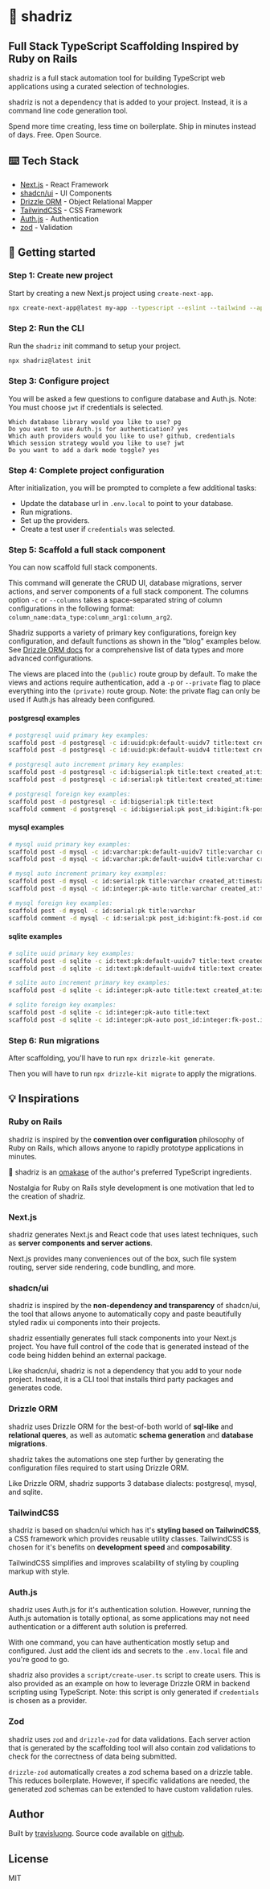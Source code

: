 # 🍱 shadriz

## Full Stack TypeScript Scaffolding Inspired by Ruby on Rails

shadriz is a full stack automation tool for building TypeScript web applications using a curated selection of technologies.

shadriz is not a dependency that is added to your project. Instead, it is a command line code generation tool.

Spend more time creating, less time on boilerplate. Ship in minutes instead of days. Free. Open Source.

## ⌨️ Tech Stack

- [Next.js](https://nextjs.org/) - React Framework
- [shadcn/ui](https://ui.shadcn.com/) - UI Components
- [Drizzle ORM](https://orm.drizzle.team/) - Object Relational Mapper
- [TailwindCSS](https://tailwindcss.com/) - CSS Framework
- [Auth.js](https://authjs.dev/) - Authentication
- [zod](https://zod.dev/) - Validation

## 🚀 Getting started

### Step 1: Create new project

Start by creating a new Next.js project using `create-next-app`.

```bash
npx create-next-app@latest my-app --typescript --eslint --tailwind --app --no-src-dir --no-import-alias
```

### Step 2: Run the CLI

Run the `shadriz` init command to setup your project.

```bash
npx shadriz@latest init
```

### Step 3: Configure project

You will be asked a few questions to configure database and Auth.js. Note: You must choose `jwt` if credentials is selected.

```
Which database library would you like to use? pg
Do you want to use Auth.js for authentication? yes
Which auth providers would you like to use? github, credentials
Which session strategy would you like to use? jwt
Do you want to add a dark mode toggle? yes
```

### Step 4: Complete project configuration

After initialization, you will be prompted to complete a few additional tasks:

- Update the database url in `.env.local` to point to your database.
- Run migrations.
- Set up the providers.
- Create a test user if `credentials` was selected.

### Step 5: Scaffold a full stack component

You can now scaffold full stack components.

This command will generate the CRUD UI, database migrations, server actions, and server components of a full stack component. The columns option `-c` or `--columns` takes a space-separated string of column configurations in the following format: `column_name:data_type:column_arg1:column_arg2`.

Shadriz supports a variety of primary key configurations, foreign key configuration, and default functions as shown in the "blog" examples below. See [Drizzle ORM docs](https://orm.drizzle.team/docs/column-types/pg) for a comprehensive list of data types and more advanced configurations.

The views are placed into the `(public)` route group by default. To make the views and actions require authentication, add a `-p` or `--private` flag to place everything into the `(private)` route group. Note: the private flag can only be used if Auth.js has already been configured.

#### postgresql examples

```bash
# postgresql uuid primary key examples:
scaffold post -d postgresql -c id:uuid:pk:default-uuidv7 title:text created_at:timestamp:default-now
scaffold post -d postgresql -c id:uuid:pk:default-uuidv4 title:text created_at:timestamp:default-now

# postgresql auto increment primary key examples:
scaffold post -d postgresql -c id:bigserial:pk title:text created_at:timestamp:default-now
scaffold post -d postgresql -c id:serial:pk title:text created_at:timestamp:default-now

# postgresql foreign key examples:
scaffold post -d postgresql -c id:bigserial:pk title:text
scaffold comment -d postgresql -c id:bigserial:pk post_id:bigint:fk-post.id content:text
```

#### mysql examples

```bash
# mysql uuid primary key examples:
scaffold post -d mysql -c id:varchar:pk:default-uuidv7 title:varchar created_at:timestamp:default-now
scaffold post -d mysql -c id:varchar:pk:default-uuidv4 title:varchar created_at:timestamp:default-now

# mysql auto increment primary key examples:
scaffold post -d mysql -c id:serial:pk title:varchar created_at:timestamp:default-now
scaffold post -d mysql -c id:integer:pk-auto title:varchar created_at:timestamp:default-now

# mysql foreign key examples:
scaffold post -d mysql -c id:serial:pk title:varchar
scaffold comment -d mysql -c id:serial:pk post_id:bigint:fk-post.id content:text
```

#### sqlite examples

```bash
# sqlite uuid primary key examples:
scaffold post -d sqlite -c id:text:pk:default-uuidv7 title:text created_at:text:default-now
scaffold post -d sqlite -c id:text:pk:default-uuidv4 title:text created_at:text:default-now

# sqlite auto increment primary key examples:
scaffold post -d sqlite -c id:integer:pk-auto title:text created_at:text:default-now

# sqlite foreign key examples:
scaffold post -d sqlite -c id:integer:pk-auto title:text
scaffold post -d sqlite -c id:integer:pk-auto post_id:integer:fk-post.id content:text
```

### Step 6: Run migrations

After scaffolding, you'll have to run `npx drizzle-kit generate`.

Then you will have to run `npx drizzle-kit migrate` to apply the migrations.

## 💡 Inspirations

### Ruby on Rails

shadriz is inspired by the **convention over configuration** philosophy of Ruby on Rails, which allows anyone to rapidly prototype applications in minutes.

🍣 shadriz is an [omakase](https://dhh.dk/2012/rails-is-omakase.html) of the author's preferred TypeScript ingredients.

Nostalgia for Ruby on Rails style development is one motivation that led to the creation of shadriz.

### Next.js

shadriz generates Next.js and React code that uses latest techniques, such as **server components and server actions**.

Next.js provides many conveniences out of the box, such file system routing, server side rendering, code bundling, and more.

### shadcn/ui

shadriz is inspired by the **non-dependency and transparency** of shadcn/ui, the tool that allows anyone to automatically copy and paste beautifully styled radix ui components into their projects.

shadriz essentially generates full stack components into your Next.js project. You have full control of the code that is generated instead of the code being hidden behind an external package.

Like shadcn/ui, shadriz is not a dependency that you add to your node project. Instead, it is a CLI tool that installs third party packages and generates code.

### Drizzle ORM

shadriz uses Drizzle ORM for the best-of-both world of **sql-like** and **relational queres**, as well as automatic **schema generation** and **database migrations**.

shadriz takes the automations one step further by generating the configuration files required to start using Drizzle ORM.

Like Drizzle ORM, shadriz supports 3 database dialects: postgresql, mysql, and sqlite.

### TailwindCSS

shadriz is based on shadcn/ui which has it's **styling based on TailwindCSS**, a CSS framework which provides reusable utility classes. TailwindCSS is chosen for it's benefits on **development speed** and **composability**.

TailwindCSS simplifies and improves scalability of styling by coupling markup with style.

### Auth.js

shadriz uses Auth.js for it's authentication solution. However, running the Auth.js automation is totally optional, as some applications may not need authentication or a different auth solution is preferred.

With one command, you can have authentication mostly setup and configured. Just add the client ids and secrets to the `.env.local` file and you're good to go.

shadriz also provides a `script/create-user.ts` script to create users. This is also provided as an example on how to leverage Drizzle ORM in backend scripting using TypeScript. Note: this script is only generated if `credentials` is chosen as a provider.

### Zod

shadriz uses `zod` and `drizzle-zod` for data validations. Each server action that is generated by the scaffolding tool will also contain zod validations to check for the correctness of data being submitted.

`drizzle-zod` automatically creates a zod schema based on a drizzle table. This reduces boilerplate. However, if specific validations are needed, the generated zod schemas can be extended to have custom validation rules.

## Author

Built by [travisluong](https://www.travisluong.com). Source code available on [github](https://www.github.com/travisluong/shadriz).

## License

MIT
